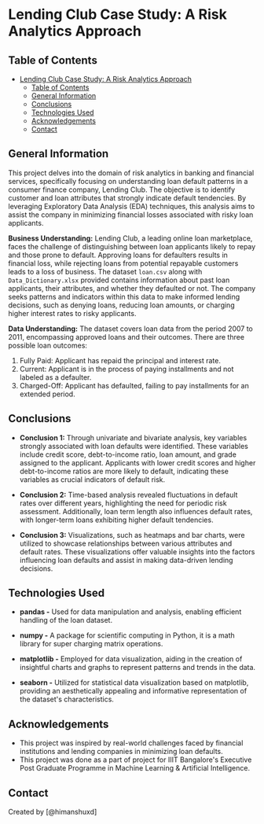 # Lending Club Case Study: A Risk Analytics Approach

## Table of Contents
- [Lending Club Case Study: A Risk Analytics Approach](#lending-club-case-study-a-risk-analytics-approach)
  - [Table of Contents](#table-of-contents)
  - [General Information](#general-information)
  - [Conclusions](#conclusions)
  - [Technologies Used](#technologies-used)
  - [Acknowledgements](#acknowledgements)
  - [Contact](#contact)

## General Information
This project delves into the domain of risk analytics in banking and financial services, specifically focusing on understanding loan default patterns in a consumer finance company, Lending Club. The objective is to identify customer and loan attributes that strongly indicate default tendencies. By leveraging Exploratory Data Analysis (EDA) techniques, this analysis aims to assist the company in minimizing financial losses associated with risky loan applicants.

**Business Understanding:**
Lending Club, a leading online loan marketplace, faces the challenge of distinguishing between loan applicants likely to repay and those prone to default. Approving loans for defaulters results in financial loss, while rejecting loans from potential repayable customers leads to a loss of business. The dataset `loan.csv` along with `Data_Dictionary.xlsx` provided contains information about past loan applicants, their attributes, and whether they defaulted or not. The company seeks patterns and indicators within this data to make informed lending decisions, such as denying loans, reducing loan amounts, or charging higher interest rates to risky applicants.

**Data Understanding:**
The dataset covers loan data from the period 2007 to 2011, encompassing approved loans and their outcomes. There are three possible loan outcomes:
1. Fully Paid: Applicant has repaid the principal and interest rate.
2. Current: Applicant is in the process of paying installments and not labeled as a defaulter.
3. Charged-Off: Applicant has defaulted, failing to pay installments for an extended period.

## Conclusions
- **Conclusion 1:** Through univariate and bivariate analysis, key variables strongly associated with loan defaults were identified. These variables include credit score, debt-to-income ratio, loan amount, and grade assigned to the applicant. Applicants with lower credit scores and higher debt-to-income ratios are more likely to default, indicating these variables as crucial indicators of default risk.

- **Conclusion 2:** Time-based analysis revealed fluctuations in default rates over different years, highlighting the need for periodic risk assessment. Additionally, loan term length also influences default rates, with longer-term loans exhibiting higher default tendencies.

- **Conclusion 3:** Visualizations, such as heatmaps and bar charts, were utilized to showcase relationships between various attributes and default rates. These visualizations offer valuable insights into the factors influencing loan defaults and assist in making data-driven lending decisions.

## Technologies Used
- **pandas -** Used for data manipulation and analysis, enabling efficient handling of the loan dataset.

- **numpy -** A package for scientific computing in Python, it is a math library for super charging matrix operations.
  
- **matplotlib -** Employed for data visualization, aiding in the creation of insightful charts and graphs to represent patterns and trends in the data.

- **seaborn -** Utilized for statistical data visualization based on matplotlib, providing an aesthetically appealing and informative representation of the dataset's characteristics.

## Acknowledgements
- This project was inspired by real-world challenges faced by financial institutions and lending companies in minimizing loan defaults.
- This project was done as a part of project for IIIT Bangalore's Executive Post Graduate Programme in Machine Learning & Artificial Intelligence.

## Contact
Created by [@himanshuxd] 
